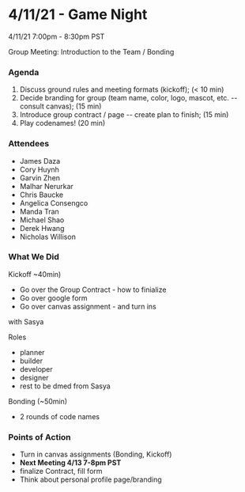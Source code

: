 # 4/11/21 - Game Night
4/11/21 7:00pm - 8:30pm PST

Group Meeting: Introduction to the Team / Bonding

### Agenda
1. Discuss ground rules and meeting formats (kickoff); (< 10 min)
2. Decide branding for group (team name, color, logo, mascot, etc. -- consult canvas); (15 min)
3. Introduce group contract / page -- create plan to finish; (15 min)
4. Play codenames! (20 min)

### Attendees
- James Daza
- Cory Huynh
- Garvin Zhen
- Malhar Nerurkar
- Chris Baucke
- Angelica Consengco
- Manda Tran
- Michael Shao
- Derek Hwang
- Nicholas Willison

### What We Did
Kickoff ~40min)
- Go over the Group Contract - how to finialize
- Go over google form
- Go over canvas assignment - and turn ins

with Sasya

Roles
- planner
- builder
- developer
- designer
- rest to be dmed from Sasya

Bonding (~50min)
- 2 rounds of code names

### Points of Action
- Turn in canvas assignments (Bonding, Kickoff) 
- **Next Meeting 4/13 7-8pm PST**
- finalize Contract, fill form
- Think about personal profile page/branding